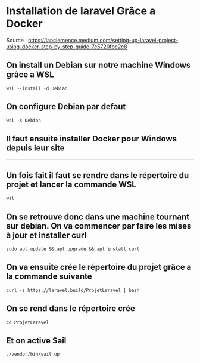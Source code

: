 # Installation de laravel Grâce a Docker
Source : https://ianclemence.medium.com/setting-up-laravel-project-using-docker-step-by-step-guide-7c5720fbc2c8

## On install un Debian sur notre machine Windows grâce a WSL
```wsl --install -d Debian```
## On configure Debian par defaut
```wsl -s Debian```
## Il faut ensuite installer Docker pour Windows depuis leur site
---
## Un fois fait il faut se rendre dans le répertoire du projet et lancer la commande WSL
```wsl```
## On se retrouve donc dans une machine tournant sur debian. On va commencer par faire les mises à jour et installer curl
```sudo apt update && apt upgrade && apt install curl```
## On va ensuite crée le répertoire du projet grâce a la commande suivante
```curl -s https://laravel.build/ProjetLaravel | bash```
## On se rend dans le répertoire crée 
```cd ProjetLaravel```
## Et on active Sail
```./vendor/bin/sail up```
##

